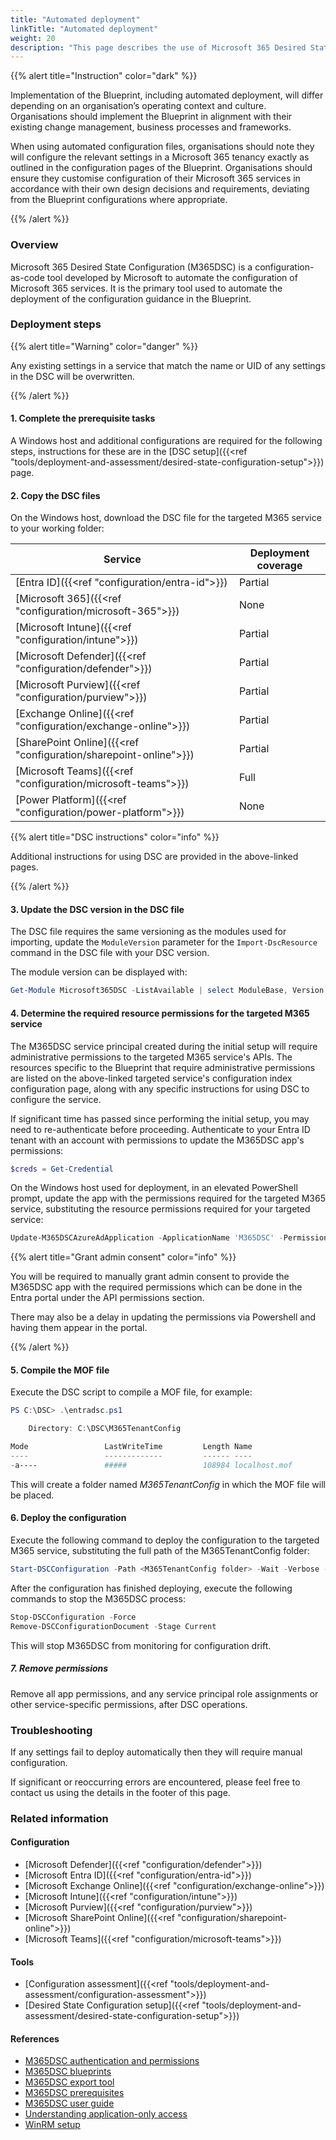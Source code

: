 ```yaml
--- 
title: "Automated deployment"
linkTitle: "Automated deployment"
weight: 20
description: "This page describes the use of Microsoft 365 Desired State Configuration (DSC) to deploy a Blueprint configuration."
---
```


{{% alert title="Instruction" color="dark" %}}

Implementation of the Blueprint, including automated deployment, will differ depending on an organisation’s operating context and culture. Organisations should implement the Blueprint in alignment with their existing change management, business processes and frameworks.

When using automated configuration files, organisations should note they will configure the relevant settings in a Microsoft 365 tenancy exactly as outlined in the configuration pages of the Blueprint. Organisations should ensure they customise configuration of their Microsoft 365 services in accordance with their own design decisions and requirements, deviating from the Blueprint configurations where appropriate.

{{% /alert %}}

### Overview

Microsoft 365 Desired State Configuration (M365DSC) is a configuration-as-code tool developed by Microsoft to automate the configuration of Microsoft 365 services. It is the primary tool used to automate the deployment of the configuration guidance in the Blueprint.

### Deployment steps

{{% alert title="Warning" color="danger" %}}

Any existing settings in a service that match the name or UID of any settings in the DSC will be overwritten.

{{% /alert %}}

#### 1. Complete the prerequisite tasks

A Windows host and additional configurations are required for the following steps, instructions for these are in the [DSC setup]({{<ref "tools/deployment-and-assessment/desired-state-configuration-setup">}}) page.

#### 2. Copy the DSC files

On the Windows host, download the DSC file for the targeted M365 service to your working folder:

| Service                                                          | Deployment coverage |
| ---------------------------------------------------------------- | ------------------- |
| [Entra ID]({{<ref "configuration/entra-id">}})                   | Partial             |
| [Microsoft 365]({{<ref "configuration/microsoft-365">}})         | None                |
| [Microsoft Intune]({{<ref "configuration/intune">}})             | Partial             |
| [Microsoft Defender]({{<ref "configuration/defender">}})         | Partial             |
| [Microsoft Purview]({{<ref "configuration/purview">}})           | Partial             |
| [Exchange Online]({{<ref "configuration/exchange-online">}})     | Partial             |
| [SharePoint Online]({{<ref "configuration/sharepoint-online">}}) | Partial             |
| [Microsoft Teams]({{<ref "configuration/microsoft-teams">}})     | Full                |
| [Power Platform]({{<ref "configuration/power-platform">}})       | None                |

{{% alert title="DSC instructions" color="info" %}}

Additional instructions for using DSC are provided in the above-linked pages.

{{% /alert %}}

#### 3. Update the DSC version in the DSC file

The DSC file requires the same versioning as the modules used for importing, update the `ModuleVersion` parameter for the `Import-DscResource` command in the DSC file with your DSC version.

The module version can be displayed with:

```powershell
Get-Module Microsoft365DSC -ListAvailable | select ModuleBase, Version
```

#### 4. Determine the required resource permissions for the targeted M365 service

The M365DSC service principal created during the initial setup will require administrative permissions to the targeted M365 service's APIs. The resources specific to the Blueprint that require administrative permissions are listed on the above-linked targeted service's configuration index configuration page, along with any specific instructions for using DSC to configure the service.

If significant time has passed since performing the initial setup, you may need to re-authenticate before proceeding. Authenticate to your Entra ID tenant with an account with permissions to update the M365DSC app's permissions:

```powershell
$creds = Get-Credential
```

On the Windows host used for deployment, in an elevated PowerShell prompt, update the app with the permissions required for the targeted M365 service, substituting the resource permissions required for your targeted service:

```powershell
Update-M365DSCAzureAdApplication -ApplicationName 'M365DSC' -Permissions $(Get-M365DSCCompiledPermissionList -ResourceNameList <resource permissions> -PermissionType Application -AccessType Update) -Credential $creds
```

{{% alert title="Grant admin consent" color="info" %}}

You will be required to manually grant admin consent to provide the M365DSC app with the required permissions which can be done in the Entra portal under the API permissions section.

There may also be a delay in updating the permissions via Powershell and having them appear in the portal.

{{% /alert %}}

#### 5. Compile the MOF file

Execute the DSC script to compile a MOF file, for example:

```powershell
PS C:\DSC> .\entradsc.ps1

    Directory: C:\DSC\M365TenantConfig

Mode                 LastWriteTime         Length Name
----                 -------------         ------ ----
-a----               #####                 108984 localhost.mof
```

This will create a folder named *M365TenantConfig* in which the MOF file will be placed.

#### 6. Deploy the configuration

Execute the following command to deploy the configuration to the targeted M365 service, substituting the full path of the M365TenantConfig folder:

```powershell
Start-DSCConfiguration -Path <M365TenantConfig folder> -Wait -Verbose -Force
```

After the configuration has finished deploying, execute the following commands to stop the M365DSC process:

```powershell
Stop-DSCConfiguration -Force
Remove-DSCConfigurationDocument -Stage Current
```

This will stop M365DSC from monitoring for configuration drift.

##### 7. Remove permissions

Remove all app permissions, and any service principal role assignments or other service-specific permissions, after DSC operations.

### Troubleshooting

If any settings fail to deploy automatically then they will require manual configuration.

If significant or reoccurring errors are encountered, please feel free to contact us using the details in the footer of this page.

### Related information

#### Configuration

* [Microsoft Defender]({{<ref "configuration/defender">}})
* [Microsoft Entra ID]({{<ref "configuration/entra-id">}})
* [Microsoft Exchange Online]({{<ref "configuration/exchange-online">}})
* [Microsoft Intune]({{<ref "configuration/intune">}})
* [Microsoft Purview]({{<ref "configuration/purview">}})
* [Microsoft SharePoint Online]({{<ref "configuration/sharepoint-online">}})
* [Microsoft Teams]({{<ref "configuration/microsoft-teams">}})

#### Tools

* [Configuration assessment]({{<ref "tools/deployment-and-assessment/configuration-assessment">}})
* [Desired State Configuration setup]({{<ref "tools/deployment-and-assessment/desired-state-configuration-setup">}})

#### References

* [M365DSC authentication and permissions](https://microsoft365dsc.com/user-guide/get-started/authentication-and-permissions)
* [M365DSC blueprints](https://microsoft365dsc.com/user-guide/advanced/create-blueprint)
* [M365DSC export tool](https://export.microsoft365dsc.com)
* [M365DSC prerequisites](https://microsoft365dsc.com/user-guide/get-started/prerequisites)
* [M365DSC user guide](https://microsoft365dsc.com/user-guide/get-started/how-to-install)
* [Understanding application-only access](https://learn.microsoft.com/en-us/entra/identity-platform/app-only-access-primer)
* [WinRM setup](https://learn.microsoft.com/en-us/windows/win32/winrm/installation-and-configuration-for-windows-remote-management)
